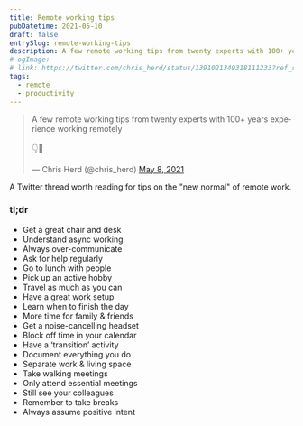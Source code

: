 ```yaml
---
title: Remote working tips
pubDatetime: 2021-05-10
draft: false
entrySlug: remote-working-tips
description: A few remote working tips from twenty experts with 100+ years experience working remotely.
# ogImage:
# link: https://twitter.com/chris_herd/status/1391021349318111233?ref_src=twsrc%5Etfw
tags:
  - remote
  - productivity
---
```


<blockquote class="twitter-tweet" data-dnt="true" data-theme="light"><p lang="en" dir="ltr">A few remote working tips from twenty experts with 100+ years experience working remotely <br /><br />👇🧵</p>&mdash; Chris Herd (@chris_herd) <a href="https://twitter.com/chris_herd/status/1391021349318111233?ref_src=twsrc%5Etfw">May 8, 2021</a></blockquote> <script async src="https://platform.twitter.com/widgets.js" charset="utf-8"></script>

A Twitter thread worth reading for tips on the "new normal" of remote work.

### tl;dr

- Get a great chair and desk
- Understand async working
- Always over-communicate
- Ask for help regularly
- Go to lunch with people
- Pick up an active hobby
- Travel as much as you can
- Have a great work setup
- Learn when to finish the day
- More time for family & friends
- Get a noise-cancelling headset
- Block off time in your calendar
- Have a ‘transition’ activity
- Document everything you do
- Separate work & living space
- Take walking meetings
- Only attend essential meetings
- Still see your colleagues
- Remember to take breaks
- Always assume positive intent
